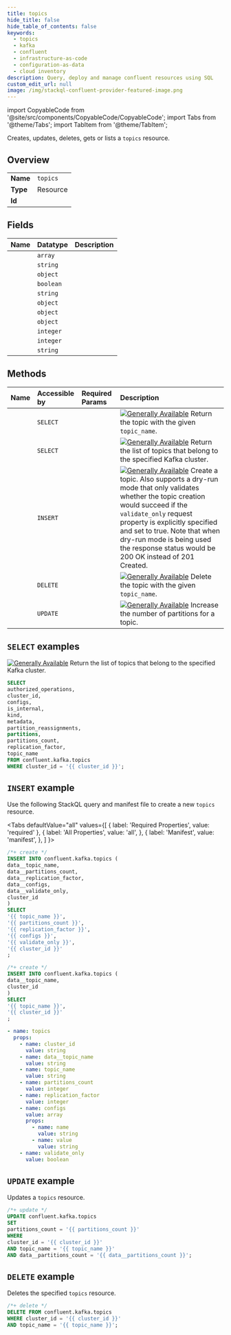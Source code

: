 ```yaml
---
title: topics
hide_title: false
hide_table_of_contents: false
keywords:
  - topics
  - kafka
  - confluent
  - infrastructure-as-code
  - configuration-as-data
  - cloud inventory
description: Query, deploy and manage confluent resources using SQL
custom_edit_url: null
image: /img/stackql-confluent-provider-featured-image.png
---
```


import CopyableCode from '@site/src/components/CopyableCode/CopyableCode';
import Tabs from '@theme/Tabs';
import TabItem from '@theme/TabItem';

Creates, updates, deletes, gets or lists a <code>topics</code> resource.

## Overview
<table><tbody>
<tr><td><b>Name</b></td><td><code>topics</code></td></tr>
<tr><td><b>Type</b></td><td>Resource</td></tr>
<tr><td><b>Id</b></td><td><CopyableCode code="confluent.kafka.topics" /></td></tr>
</tbody></table>

## Fields
| Name | Datatype | Description |
|:-----|:---------|:------------|
| <CopyableCode code="authorized_operations" /> | `array` |  |
| <CopyableCode code="cluster_id" /> | `string` |  |
| <CopyableCode code="configs" /> | `object` |  |
| <CopyableCode code="is_internal" /> | `boolean` |  |
| <CopyableCode code="kind" /> | `string` |  |
| <CopyableCode code="metadata" /> | `object` |  |
| <CopyableCode code="partition_reassignments" /> | `object` |  |
| <CopyableCode code="partitions" /> | `object` |  |
| <CopyableCode code="partitions_count" /> | `integer` |  |
| <CopyableCode code="replication_factor" /> | `integer` |  |
| <CopyableCode code="topic_name" /> | `string` |  |

## Methods
| Name | Accessible by | Required Params | Description |
|:-----|:--------------|:----------------|:------------|
| <CopyableCode code="get_kafka_topic" /> | `SELECT` | <CopyableCode code="cluster_id, topic_name" /> | [![Generally Available](https://img.shields.io/badge/Lifecycle%20Stage-Generally%20Available-%2345c6e8)](#section/Versioning/API-Lifecycle-Policy) Return the topic with the given `topic_name`. |
| <CopyableCode code="list_kafka_topics" /> | `SELECT` | <CopyableCode code="cluster_id" /> | [![Generally Available](https://img.shields.io/badge/Lifecycle%20Stage-Generally%20Available-%2345c6e8)](#section/Versioning/API-Lifecycle-Policy) Return the list of topics that belong to the specified Kafka cluster. |
| <CopyableCode code="create_kafka_topic" /> | `INSERT` | <CopyableCode code="cluster_id, data__topic_name" /> | [![Generally Available](https://img.shields.io/badge/Lifecycle%20Stage-Generally%20Available-%2345c6e8)](#section/Versioning/API-Lifecycle-Policy) Create a topic. Also supports a dry-run mode that only validates whether the topic creation would succeed if the ``validate_only`` request property is explicitly specified and set to true. Note that when dry-run mode is being used the response status would be 200 OK instead of 201 Created. |
| <CopyableCode code="delete_kafka_topic" /> | `DELETE` | <CopyableCode code="cluster_id, topic_name" /> | [![Generally Available](https://img.shields.io/badge/Lifecycle%20Stage-Generally%20Available-%2345c6e8)](#section/Versioning/API-Lifecycle-Policy) Delete the topic with the given `topic_name`. |
| <CopyableCode code="update_partition_count_kafka_topic" /> | `UPDATE` | <CopyableCode code="cluster_id, topic_name, data__partitions_count" /> | [![Generally Available](https://img.shields.io/badge/Lifecycle%20Stage-Generally%20Available-%2345c6e8)](#section/Versioning/API-Lifecycle-Policy) Increase the number of partitions for a topic. |

## `SELECT` examples

[![Generally Available](https://img.shields.io/badge/Lifecycle%20Stage-Generally%20Available-%2345c6e8)](#section/Versioning/API-Lifecycle-Policy) Return the list of topics that belong to the specified Kafka cluster.


```sql
SELECT
authorized_operations,
cluster_id,
configs,
is_internal,
kind,
metadata,
partition_reassignments,
partitions,
partitions_count,
replication_factor,
topic_name
FROM confluent.kafka.topics
WHERE cluster_id = '{{ cluster_id }}';
```
## `INSERT` example

Use the following StackQL query and manifest file to create a new <code>topics</code> resource.

<Tabs
    defaultValue="all"
    values={[
        { label: 'Required Properties', value: 'required' },
        { label: 'All Properties', value: 'all', },
        { label: 'Manifest', value: 'manifest', },
    ]
}>
<TabItem value="all">

```sql
/*+ create */
INSERT INTO confluent.kafka.topics (
data__topic_name,
data__partitions_count,
data__replication_factor,
data__configs,
data__validate_only,
cluster_id
)
SELECT 
'{{ topic_name }}',
'{{ partitions_count }}',
'{{ replication_factor }}',
'{{ configs }}',
'{{ validate_only }}',
'{{ cluster_id }}'
;
```
</TabItem>

<TabItem value="required">

```sql
/*+ create */
INSERT INTO confluent.kafka.topics (
data__topic_name,
cluster_id
)
SELECT 
'{{ topic_name }}',
'{{ cluster_id }}'
;
```
</TabItem>

<TabItem value="manifest">

```yaml
- name: topics
  props:
    - name: cluster_id
      value: string
    - name: data__topic_name
      value: string
    - name: topic_name
      value: string
    - name: partitions_count
      value: integer
    - name: replication_factor
      value: integer
    - name: configs
      value: array
      props:
        - name: name
          value: string
        - name: value
          value: string
    - name: validate_only
      value: boolean

```
</TabItem>
</Tabs>

## `UPDATE` example

Updates a <code>topics</code> resource.

```sql
/*+ update */
UPDATE confluent.kafka.topics
SET 
partitions_count = '{{ partitions_count }}'
WHERE 
cluster_id = '{{ cluster_id }}'
AND topic_name = '{{ topic_name }}'
AND data__partitions_count = '{{ data__partitions_count }}';
```

## `DELETE` example

Deletes the specified <code>topics</code> resource.

```sql
/*+ delete */
DELETE FROM confluent.kafka.topics
WHERE cluster_id = '{{ cluster_id }}'
AND topic_name = '{{ topic_name }}';
```

